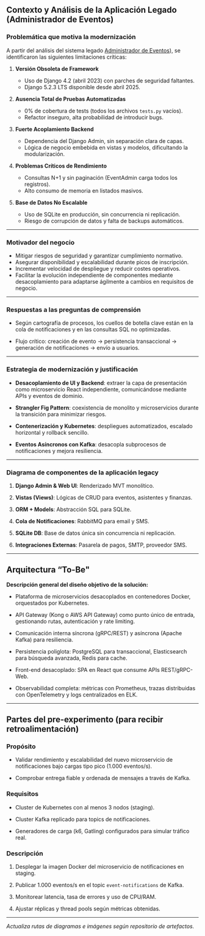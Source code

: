 ## Contexto y Análisis de la Aplicación Legado (Administrador de Eventos)

### Problemática que motiva la modernización

A partir del análisis del sistema legado [Administrador de Eventos](https://github.com/a-rodriguez-c/admin_events)), se identificaron las siguientes limitaciones críticas:
   
1. **Versión Obsoleta de Framework**
    - Uso de Django 4.2 (abril 2023) con parches de seguridad faltantes.
    - Django 5.2.3 LTS disponible desde abril 2025.
        
2. **Ausencia Total de Pruebas Automatizadas**
    - 0% de cobertura de tests (todos los archivos `tests.py` vacíos).
    - Refactor inseguro, alta probabilidad de introducir bugs.
        
3. **Fuerte Acoplamiento Backend**
    - Dependencia del Django Admin, sin separación clara de capas.
    - Lógica de negocio embebida en vistas y modelos, dificultando la modularización.
        
4. **Problemas Críticos de Rendimiento**
    
    - Consultas N+1 y sin paginación (EventAdmin carga todos los registros).
    - Alto consumo de memoria en listados masivos.
        
5. **Base de Datos No Escalable**
    - Uso de SQLite en producción, sin concurrencia ni replicación.
    - Riesgo de corrupción de datos y falta de backups automáticos.

---

### Motivador del negocio

- Mitigar riesgos de seguridad y garantizar cumplimiento normativo.
- Asegurar disponibilidad y escalabilidad durante picos de inscripción.
- Incrementar velocidad de despliegue y reducir costes operativos.
- Facilitar la evolución independiente de componentes mediante desacoplamiento para adaptarse ágilmente a cambios en requisitos de negocio.
    

---

### Respuestas a las preguntas de comprensión

- Según cartografía de procesos, los cuellos de botella clave están en la cola de notificaciones y en las consultas SQL no optimizadas.
    
- Flujo crítico: creación de evento → persistencia transaccional → generación de notificaciones → envío a usuarios.
    

---

### Estrategia de modernización y justificación

- **Desacoplamiento de UI y Backend**: extraer la capa de presentación como microservicio React independiente, comunicándose mediante APIs y eventos de dominio.
    
- **Strangler Fig Pattern**: coexistencia de monolito y microservicios durante la transición para minimizar riesgos.
    
- **Contenerización y Kubernetes**: despliegues automatizados, escalado horizontal y rollback sencillo.
    
- **Eventos Asíncronos con Kafka**: desacopla subprocesos de notificaciones y mejora resiliencia.
    

---

### Diagrama de componentes de la aplicación legacy

1. **Django Admin & Web UI**: Renderizado MVT monolítico.
    
2. **Vistas (Views)**: Lógicas de CRUD para eventos, asistentes y finanzas.
    
3. **ORM + Models**: Abstracción SQL para SQLite.
    
4. **Cola de Notificaciones**: RabbitMQ para email y SMS.
    
5. **SQLite DB**: Base de datos única sin concurrencia ni replicación.
    
6. **Integraciones Externas**: Pasarela de pagos, SMTP, proveedor SMS.
    

---

## Arquitectura “To-Be"

**Descripción general del diseño objetivo de la solución:**

- Plataforma de microservicios desacoplados en contenedores Docker, orquestados por Kubernetes.
    
- API Gateway (Kong o AWS API Gateway) como punto único de entrada, gestionando rutas, autenticación y rate limiting.
    
- Comunicación interna síncrona (gRPC/REST) y asíncrona (Apache Kafka) para resiliencia.
    
- Persistencia poliglota: PostgreSQL para transaccional, Elasticsearch para búsqueda avanzada, Redis para cache.
    
- Front-end desacoplado: SPA en React que consume APIs REST/gRPC-Web.
    
- Observabilidad completa: métricas con Prometheus, trazas distribuidas con OpenTelemetry y logs centralizados en ELK.
    

---

## Partes del pre-experimento (para recibir retroalimentación)

### Propósito

- Validar rendimiento y escalabilidad del nuevo microservicio de notificaciones bajo cargas tipo pico (1.000 eventos/s).
    
- Comprobar entrega fiable y ordenada de mensajes a través de Kafka.
    

### Requisitos

- Cluster de Kubernetes con al menos 3 nodos (staging).
    
- Cluster Kafka replicado para topics de notificaciones.
    
- Generadores de carga (k6, Gatling) configurados para simular tráfico real.
    

### Descripción

1. Desplegar la imagen Docker del microservicio de notificaciones en staging.
    
2. Publicar 1.000 eventos/s en el topic `event-notifications` de Kafka.
    
3. Monitorear latencia, tasa de errores y uso de CPU/RAM.
    
4. Ajustar réplicas y thread pools según métricas obtenidas.
    

---

_Actualiza rutas de diagramas e imágenes según repositorio de artefactos._